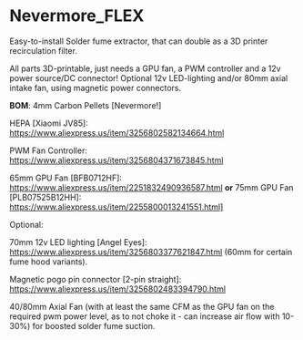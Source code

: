 # Nevermore_FLEX
Easy-to-install Solder fume extractor, that can double as a 3D printer recirculation filter. 

All parts 3D-printable, just needs a GPU fan, a PWM controller and a 12v power source/DC connector!
Optional 12v LED-lighting and/or 80mm axial intake fan, using magnetic power connectors.

**BOM**:
4mm Carbon Pellets [Nevermore!]

HEPA [Xiaomi JV85]: https://www.aliexpress.us/item/3256802582134664.html

PWM Fan Controller: https://www.aliexpress.us/item/3256804371673845.html

65mm GPU Fan [BFB0712HF]: https://www.aliexpress.us/item/2251832490936587.html **or** 75mm GPU Fan [PLB07525B12HH]: https://www.aliexpress.us/item/2255800013241551.html]


Optional:

70mm 12v LED lighting [Angel Eyes]: https://www.aliexpress.us/item/3256803377621847.html (60mm for certain fume hood variants).

Magnetic pogo pin connector [2-pin straight]: https://www.aliexpress.us/item/3256802483394790.html

40/80mm Axial Fan (with at least the same CFM as the GPU fan on the required pwm power level, as to not choke it - can increase air flow with 10-30%) for boosted solder fume suction.


